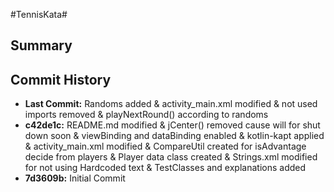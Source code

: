 #TennisKata#
<h2>Summary</h2>


<h2>Commit History</h2>
<ul>
<li><b>Last Commit:</b> Randoms added & activity_main.xml modified & not used imports removed & playNextRound() according to randoms</li>
<li><b>c42de1c:</b> README.md modified & jCenter() removed cause will for shut down soon & viewBinding and dataBinding enabled & kotlin-kapt applied  & activity_main.xml modified &  CompareUtil created for isAdvantage decide from players & Player data class created & Strings.xml modified for not using Hardcoded text & TestClasses and explanations added</li>
<li><b>7d3609b:</b> Initial Commit </li>
</ul>